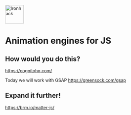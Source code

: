 <img src="https://raw.githubusercontent.com/webmad1019-1/w1d3-advanced-selectors-positioning-full-layout/master/img/ironhack.svg?sanitize=true" alt="Ironhack" width="60"/>

# Animation engines for JS

## How would you do this?

https://cognitohq.com/

Today we will work with GSAP https://greensock.com/gsap

## Expand it further!

https://brm.io/matter-js/